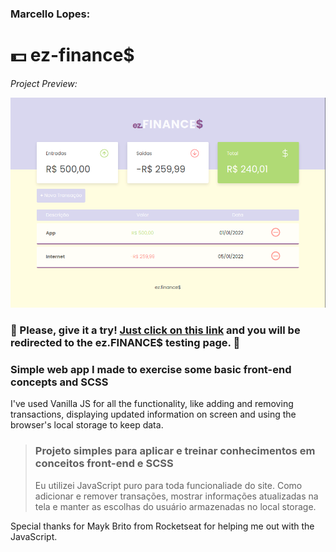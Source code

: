 ### Marcello Lopes:

# :dollar: ez-finance$

_Project Preview:_

![Project Preview](./assets/preview.png)

### :tada: Please, give it a try! [Just click on this link](https://marcell0lopes.github.io/ez-finances/) and you will be redirected to the ez.FINANCE$ testing page. :tada:

### Simple web app I made to exercise some basic front-end concepts and SCSS

I've used Vanilla JS for all the functionality, like adding and removing transactions, displaying updated information on screen and using the browser's local storage to keep data.

> ### Projeto simples para aplicar e treinar conhecimentos em conceitos front-end e SCSS
>
> Eu utilizei JavaScript puro para toda funcionaliade do site. Como adicionar e remover transações, mostrar informações atualizadas na tela e manter as escolhas do usuário armazenadas no local storage.

Special thanks for Mayk Brito from Rocketseat for helping me out with the JavaScript.
